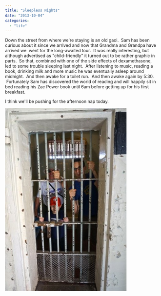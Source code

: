 ```yaml
---
title: "Sleepless Nights"
date: "2013-10-04"
categories: 
  - "life"
---
```


Down the street from where we're staying is an old gaol.  Sam has been curious about it since we arrived and now that Grandma and Grandpa have arrived we  went for the long-awaited tour.  It was really interesting, but although advertised as "child-friendly" it turned out to be rather graphic in parts.  So that, combined with one of the side effects of dexamethasone, led to some trouble sleeping last night.  After listening to music, reading a book, drinking milk and more music he was eventually asleep around midnight.  And then awake for a toilet run.  And then awake again by 5:30.  Fortunately Sam has discovered the world of reading and will happily sit in bed reading his Zac Power book until 6am before getting up for his first breakfast.

I think we'll be pushing for the afternoon nap today.

[![gaol](images/gaol-398x600.jpg)](http://www.lookeeneea.com/wp-content/uploads/2013/10/gaol.jpg)
